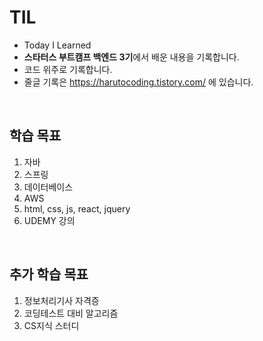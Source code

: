 # TIL
* Today I Learned
* **스타터스 부트캠프 백엔드 3기**에서 배운 내용을 기록합니다.
* 코드 위주로 기록합니다.
* 줄글 기록은 https://harutocoding.tistory.com/ 에 있습니다.
<br>

## 학습 목표
1. 자바
2. 스프링
3. 데이터베이스
4. AWS
5. html, css, js, react, jquery
6. UDEMY 강의 
<br>

## 추가 학습 목표
1. 정보처리기사 자격증
2. 코딩테스트 대비 알고리즘
3. CS지식 스터디
